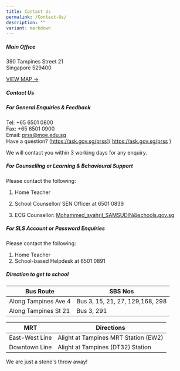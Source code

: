 ```yaml
---
title: Contact Us
permalink: /Contact-Us/
description: ""
variant: markdown
---
```

##### **Main Office**
390 Tampines Street 21<br>
Singapore 529400

[VIEW MAP -&gt;](https://www.onemap.gov.sg/?lat=1.3542274&amp;lng=103.9489627)

##### **Contact Us**

##### **For General Enquiries &amp; Feedback**
Tel: +65 6501 0800 <br>
Fax: +65 6501 0900<br>
Email: prss@moe.edu.sg<br>
Have a question? [https://ask.gov.sg/prss]( https://ask.gov.sg/prss ) 

We will contact you within 3 working days for any enquiry.


##### **For Counselling or Learning &amp; Behavioural Support**

Please contact the following:

1. Home Teacher

2. School Counsellor/ SEN Officer at 6501 0839

3. ECG Counsellor: Mohammed_syahril_SAMSUDIN@schools.gov.sg

##### **For SLS Account or Password Enquiries**

Please contact the following:

1. Home Teacher
2.  School-based Helpdesk at 6501 0891

##### **Direction to get to school**

| Bus Route | SBS Nos | 
| -------- | -------- | 
| Along Tampines Ave 4  | Bus 3, 15, 21, 27, 129,168, 298     | 
| Along Tampines St 21 | Bus 3, 291 | 



| MRT | Directions | 
| -------- | -------- | 
|East-West Line  | Alight at Tampines MRT Station (EW2)  |
|  Downtown Line | Alight at Tampines (DT32) Station  | 

We are just a stone's throw away!